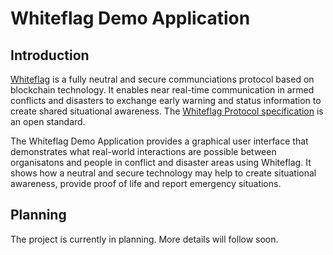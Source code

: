 # Whiteflag Demo Application

## Introduction

[Whiteflag](https://whiteflagprotocol.org/) is a fully neutral and secure
communciations protocol based on blockchain technology. It enables near
real-time communication in armed conflicts and disasters to exchange early
warning and status information to create shared situational awareness.
The [Whiteflag Protocol specification](https://standard.whiteflagprotocol.org/)
is an open standard.

The Whiteflag Demo Application provides a graphical user interface that
demonstrates what real-world interactions are possible between organisatons
and people in conflict and disaster areas using Whiteflag. It shows how a
neutral and secure technology may help to create situational awareness,
provide proof of life and report emergency situations.

## Planning

The project is currently in planning. More details will follow soon.
